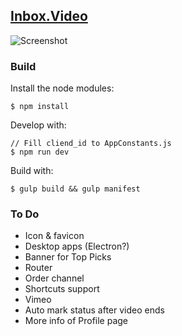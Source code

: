 [Inbox.Video](http://inbox.video/)
----

![Screenshot](http://inbox.video/images/screenshot.png)

### Build

Install the node modules:

    $ npm install

Develop with:

	// Fill cliend_id to AppConstants.js
    $ npm run dev

Build with:

    $ gulp build && gulp manifest



### To Do

- Icon & favicon
- Desktop apps (Electron?)
- Banner for Top Picks
- Router
- Order channel
- Shortcuts support
- Vimeo
- Auto mark status after video ends
- More info of Profile page
